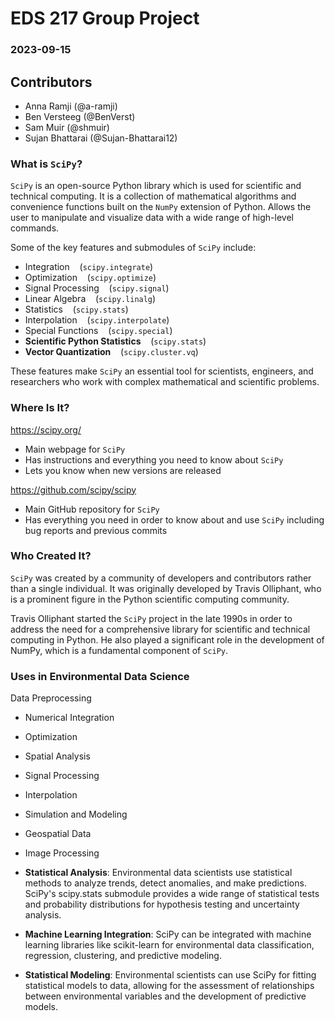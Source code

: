 # EDS 217 Group Project
### 2023-09-15

## Contributors
- Anna Ramji (@a-ramji)
- Ben Versteeg (@BenVerst)
- Sam Muir (@shmuir)
- Sujan Bhattarai (@Sujan-Bhattarai12)


### What is `SciPy`?
`SciPy` is an open-source Python library which is used for scientific and technical computing. It is a collection of mathematical algorithms and convenience functions built on the `NumPy` extension of Python. Allows the user to manipulate and visualize data with a wide range of high-level commands.

Some of the key features and submodules of `SciPy` include:
- Integration&nbsp;&nbsp;&nbsp; (`scipy.integrate`)
- Optimization&nbsp;&nbsp;&nbsp; (`scipy.optimize`)
- Signal Processing&nbsp;&nbsp;&nbsp; (`scipy.signal`)
- Linear Algebra&nbsp;&nbsp;&nbsp; (`scipy.linalg`)
- Statistics&nbsp;&nbsp;&nbsp; (`scipy.stats`)
- Interpolation&nbsp;&nbsp;&nbsp; (`scipy.interpolate`)
- Special Functions&nbsp;&nbsp;&nbsp; (`scipy.special`)
- **Scientific Python Statistics**&nbsp;&nbsp;&nbsp; (`scipy.stats`)
- **Vector Quantization**&nbsp;&nbsp;&nbsp; (`scipy.cluster.vq`)

These features make `SciPy` an essential tool for scientists, engineers, and researchers who work with complex mathematical and scientific problems.


### Where Is It?
https://scipy.org/
- Main webpage for `SciPy`
- Has instructions and everything you need to know about `SciPy`
- Lets you know when new versions are released

https://github.com/scipy/scipy
- Main GitHub repository for `SciPy`
- Has everything you need in order to know about and use `SciPy` including bug reports and previous commits



### Who Created It?
`SciPy` was created by a community of developers and contributors rather than a single individual. It was originally developed by Travis Olliphant, who is a prominent figure in the Python scientific computing community. 

Travis Olliphant started the `SciPy` project in the late 1990s in order to address the need for a comprehensive library for scientific and technical computing in Python. He also played a significant role in the development of NumPy, which is a fundamental component of `SciPy`.

### Uses in Environmental Data Science

Data Preprocessing

-	Numerical Integration

-	Optimization

-	Spatial Analysis

-	Signal Processing

-	Interpolation

-	Simulation and Modeling

-	Geospatial Data

-	Image Processing

-	**Statistical Analysis**: Environmental data scientists use statistical methods to analyze trends, detect anomalies, and make predictions. SciPy's scipy.stats submodule provides a wide range of statistical tests and probability distributions for hypothesis testing and uncertainty analysis.

-	**Machine Learning Integration**: SciPy can be integrated with machine learning libraries like scikit-learn for environmental data classification, regression, clustering, and predictive modeling.

-	**Statistical Modeling**: Environmental scientists can use SciPy for fitting statistical models to data, allowing for the assessment of relationships between environmental variables and the development of predictive models.


